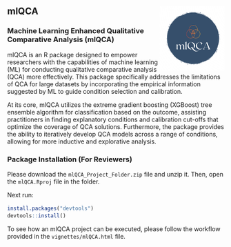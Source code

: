 ## mlQCA <img src="man/figures/mlQCA_logo.png" align="right" width="150"/>

### Machine Learning Enhanced Qualitative Comparative Analysis (mlQCA)

mlQCA is an R package designed to empower researchers with the capabilities of machine learning (ML) for conducting qualitative comparative analysis (QCA) more effectively. This package specifically addresses the limitations of QCA for large datasets by incorporating the empirical information suggested by ML to guide condition selection and calibration.

At its core, mlQCA utilizes the extreme gradient boosting (XGBoost) tree ensemble algorithm for classification based on the outcome, assisting practitioners in finding explanatory conditions and calibration cut-offs that optimize the coverage of QCA solutions. Furthermore, the package provides the ability to iteratively develop QCA models across a range of conditions, allowing for more inductive and explorative analysis.

### Package Installation (For Reviewers)

Please download the `mlQCA_Project_Folder.zip` file and unzip it. Then, open the `mlQCA.Rproj` file in the folder.

Next run:

``` r
install.packages("devtools")
devtools::install()
```

To see how an mlQCA project can be executed, please follow the workflow provided in the `vignettes/mlQCA.html` file.

